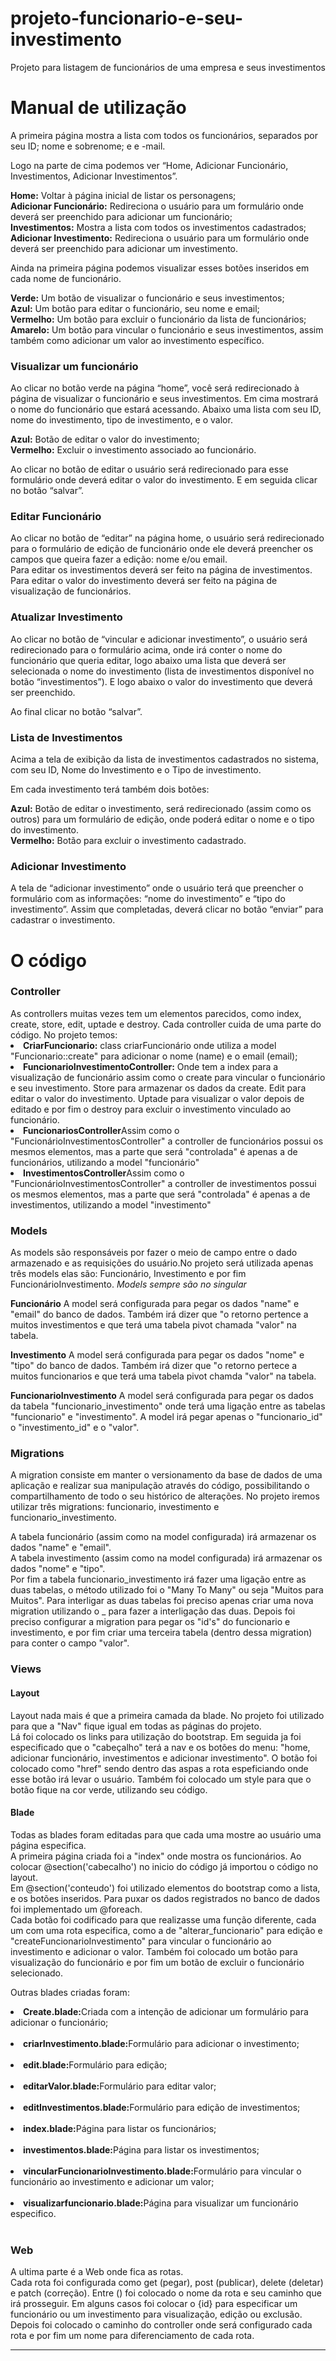 # projeto-funcionario-e-seu-investimento
Projeto para listagem de funcionários de uma empresa e seus investimentos
<h1>Manual de utilização</h1>

A primeira página mostra a lista com todos os funcionários, separados por seu ID; nome e sobrenome; e e -mail.

Logo na parte de cima podemos ver “Home, Adicionar Funcionário, Investimentos, Adicionar Investimentos”.  

<b>Home:</b> Voltar à página inicial de listar os personagens;<br>
<b>Adicionar Funcionário:</b> Redireciona o usuário para um formulário onde deverá ser preenchido para adicionar um funcionário;<br>
<b>Investimentos:</b> Mostra a lista com todos os investimentos cadastrados;<br>
<b>Adicionar Investimento:</b> Redireciona o usuário para um formulário onde deverá ser preenchido para adicionar um investimento. <br>

Ainda na primeira página podemos visualizar esses botões inseridos em cada nome de funcionário.

<b>Verde:</b> Um botão de visualizar o funcionário e seus investimentos; <br>
<b>Azul:</b> Um botão para editar o funcionário, seu nome e email;<br>
<b>Vermelho:</b> Um botão para excluir o funcionário da lista de funcionários;<br>
<b>Amarelo:</b> Um botão para vincular o funcionário e seus investimentos, assim também como adicionar um valor ao investimento específico.

<h3>Visualizar um funcionário</h3>

Ao clicar no botão verde na página “home”, você será redirecionado à página de visualizar o funcionário e seus investimentos. Em cima mostrará o nome do funcionário que estará acessando. Abaixo uma lista com seu ID, nome do investimento, tipo de investimento, e o valor.

<b>Azul:</b> Botão de editar o valor do investimento;<br>
<b>Vermelho:</b> Excluir o investimento associado ao funcionário.

Ao clicar no botão de editar o usuário será redirecionado para esse formulário onde deverá editar o valor do investimento. E em seguida clicar no botão “salvar”.

<h3>Editar Funcionário</h3>


Ao clicar no botão de “editar” na página home, o usuário será redirecionado para o formulário de edição de funcionário onde ele deverá preencher os campos que queira fazer a edição: nome e/ou email.<br>
Para editar os investimentos deverá ser feito na página de investimentos.
Para editar o valor do investimento deverá ser feito na página de visualização de funcionários.

<h3>Atualizar Investimento</h3>

Ao clicar no botão de “vincular e adicionar investimento”, o usuário será redirecionado para o formulário acima, onde irá conter o nome do funcionário que queria editar, logo abaixo uma lista que deverá ser selecionada o nome do investimento (lista de investimentos disponível no botão “investimentos”). E logo abaixo o valor do investimento que deverá ser preenchido. 

Ao final clicar no botão “salvar”.

<h3>Lista de Investimentos</h3>

Acima a tela de exibição da lista de investimentos cadastrados no sistema, com seu ID, Nome do Investimento e o Tipo de investimento.

Em cada investimento terá também dois botões:

<b>Azul:</b> Botão de editar o investimento, será redirecionado (assim como os outros) para um formulário de edição, onde poderá editar o nome e o tipo do investimento.<br>
<b>Vermelho:</b> Botão para excluir o investimento cadastrado.

<h3>Adicionar Investimento</h3>

A tela de “adicionar investimento” onde o usuário terá que preencher o formulário com as informações: “nome do investimento” e “tipo do investimento”.
Assim que completadas, deverá clicar no botão “enviar” para cadastrar o investimento.

<h1>O código</h1>

<h3>Controller</h3>
As controllers muitas vezes tem um elementos parecidos, como index, create, store, edit, uptade e destroy. Cada controller cuida de uma parte do código. No projeto temos:
<li><b>CriarFuncionario:</b> class criarFuncionário onde utiliza a model "Funcionario::create" para adicionar o nome (name) e o email (email);</li>
<li><b>FuncionarioInvestimentoController:</b> Onde tem a index para a visualização de funcionário assim como o create para vincular o funcionário e seu investimento. Store para armazenar os dados da create. Edit para editar o valor do investimento. Uptade para visualizar o valor depois de editado e por fim o destroy para excluir o investimento vinculado ao funcionário.</li>
<li><b>FuncionariosController</b>Assim como o "FuncionárioInvestimentosController" a controller de funcionários possui os mesmos elementos, mas a parte que será "controlada" é apenas a de funcionários, utilizando a model "funcionário"</li>
  <li><b>InvestimentosController</b>Assim como o "FuncionárioInvestimentosController" a controller de investimentos possui os mesmos elementos, mas a parte que será "controlada" é apenas a de investimentos, utilizando a model "investimento"</li>

<h3>Models</h3>
As models são responsáveis por fazer o meio de campo entre o dado armazenado e as requisições do usuário.No projeto será utilizada apenas três models elas são: Funcionário, Investimento e por fim FuncionárioInvestimento. <i>Models sempre são no singular</i>

<b>Funcionário</b>
A model será configurada para pegar os dados "name" e "email" do banco de dados. Também irá dizer que "o retorno pertence a muitos investimentos e que terá uma tabela pivot chamada "valor" na tabela.

<b>Investimento</b>
A model será configurada para pegar os dados "nome" e "tipo" do banco de dados. Também irá dizer que "o retorno pertece a muitos funcionarios e que terá uma tabela pivot chamda "valor" na tabela.

<b>FuncionarioInvestimento</b>
A model será configurada para pegar os dados da tabela "funcionario_investimento" onde terá uma ligação entre as tabelas "funcionario" e "investimento". A model irá pegar apenas o "funcionario_id" o "investimento_id" e o "valor".

<h3>Migrations</h3>
A migration consiste em manter o versionamento da base de dados de uma aplicação e realizar sua manipulação através do código, possibilitando o compartilhamento de todo o seu histórico de alterações. No projeto iremos utilizar três migrations: funcionario, investimento e funcionario_investimento.

A tabela funcionário (assim como na model configurada) irá armazenar os dados "name" e "email".<br>
A tabela investimento (assim como na model configurada) irá armazenar os dados "nome" e "tipo".<br>
Por fim a tabela funcionario_investimento irá fazer uma ligação entre as duas tabelas, o método utilizado foi o "Many To Many" ou seja "Muitos para Muitos".
Para interligar as duas tabelas foi preciso apenas criar uma nova migration utilizando o _ para fazer a interligação das duas. Depois foi preciso configurar a migration para pegar os "id's" do funcionario e investimento, e por fim criar uma terceira tabela (dentro dessa migration) para conter o campo "valor".

<h3>Views</h3>
<h4>Layout</h4>
Layout nada mais é que a primeira camada da blade. No projeto foi utilizado para que a "Nav" fique igual em todas as páginas do projeto. <br>
Lá foi colocado os links para utilização do bootstrap. Em seguida ja foi especificado que o "cabeçalho" terá a nav e os botões do menu: "home, adicionar funcionário, investimentos e adicionar investimento". O botão foi colocado como "href" sendo dentro das aspas a rota espeficiando onde esse botão irá levar o usuário. Também foi colocado um style para que o botão fique na cor verde, utilizando seu código.

<h4>Blade</h4>
Todas as blades foram editadas para que cada uma mostre ao usuário uma página especifica.<br>
A primeira página criada foi a "index" onde mostra os funcionários. Ao colocar @section('cabecalho') no inicio do código já importou o código no layout.<br>
Em @section('conteudo') foi utilizado elementos do bootstrap como a lista, e os botões inseridos. Para puxar os dados registrados no banco de dados foi implementado um @foreach.<br>
Cada botão foi codificado para que realizasse uma função diferente, cada um com uma rota especifica, como a de "alterar_funcionario" para edição e "createFuncionarioInvestimento" para vincular o funcionário ao investimento e adicionar o valor. Também foi colocado um botão para visualização do funcionário e por fim um botão de excluir o funcionário selecionado.


Outras blades criadas foram:
<li><b>Create.blade:</b>Criada com a intenção de adicionar um formulário para adicionar o funcionário;</li><br>
<li><b>criarInvestimento.blade:</b>Formulário para adicionar o investimento;</li><br>
<li><b>edit.blade:</b>Formulário para edição;</li><br>
<li><b>editarValor.blade:</b>Formulário para editar valor;</li><br>
<li><b>editInvestimentos.blade:</b>Formulário para edição de investimentos;</li><br>
<li><b>index.blade:</b>Página para listar os funcionários;</li><br>
<li><b>investimentos.blade:</b>Página para listar os investimentos;</li><br>
<li><b>vincularFuncionarioInvestimento.blade:</b>Formulário para vincular o funcionário ao investimento e adicionar um valor;</li><br>
<li><b>visualizarfuncionario.blade:</b>Página para visualizar um funcionário especifico.</li><br>

<h3>Web</h3>
A ultima parte é a Web onde fica as rotas.<br>
Cada rota foi configurada como get (pegar), post (publicar), delete (deletar) e patch (correção). Entre () foi colocado o nome da rota e seu caminho que irá prosseguir. Em alguns casos foi colocar o {id} para especificar um funcionário ou um investimento para visualização, edição ou exclusão. Depois foi colocado o caminho do controller onde será configurado cada rota e por fim um nome para diferenciamento de cada rota. 
<hr>


